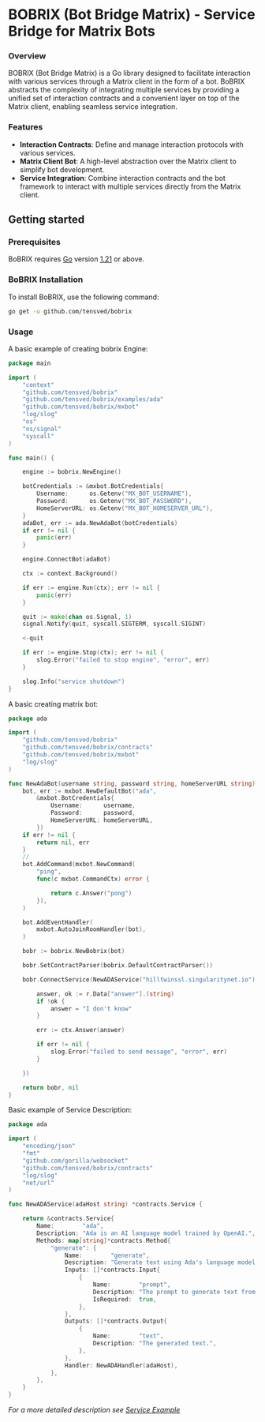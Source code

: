 # BOBRIX (Bot Bridge Matrix) -  Service Bridge for Matrix Bots

### Overview

BOBRIX (Bot Bridge Matrix) is a Go library designed to facilitate interaction
with various services through a Matrix client in the form of a bot. BoBRIX abstracts the complexity of integrating
multiple services by providing a unified set of interaction contracts and a convenient layer
on top of the Matrix client, enabling seamless service integration.

### Features
- **Interaction Contracts**: Define and manage interaction protocols with various services.
- **Matrix Client Bot**: A high-level abstraction over the Matrix client to simplify bot development.
- **Service Integration**: Combine interaction contracts and the bot framework to interact with multiple
services directly from the Matrix client.

## Getting started

### Prerequisites

BoBRIX requires [Go](https://go.dev/) version [1.21](https://go.dev/doc/devel/release#go1.21.0) or above.

### BoBRIX Installation

To install BoBRIX, use the following command:
```sh
go get -u github.com/tensved/bobrix
```


### Usage

A basic example of creating bobrix Engine:
```go
package main

import (
	"context"
	"github.com/tensved/bobrix"
	"github.com/tensved/bobrix/examples/ada"
	"github.com/tensved/bobrix/mxbot"
	"log/slog"
	"os"
	"os/signal"
	"syscall"
)

func main() {

	engine := bobrix.NewEngine()

	botCredentials := &mxbot.BotCredentials{
		Username:      os.Getenv("MX_BOT_USERNAME"),
		Password:      os.Getenv("MX_BOT_PASSWORD"),
		HomeServerURL: os.Getenv("MX_BOT_HOMESERVER_URL"),
	}
	adaBot, err := ada.NewAdaBot(botCredentials)
	if err != nil {
		panic(err)
	}

	engine.ConnectBot(adaBot)

	ctx := context.Background()

	if err := engine.Run(ctx); err != nil {
		panic(err)
	}

	quit := make(chan os.Signal, 1)
	signal.Notify(quit, syscall.SIGTERM, syscall.SIGINT)

	<-quit

	if err := engine.Stop(ctx); err != nil {
		slog.Error("failed to stop engine", "error", err)
	}

	slog.Info("service shutdown")
}
```

A basic creating matrix bot:

```go
package ada

import (
	"github.com/tensved/bobrix"
	"github.com/tensved/bobrix/contracts"
	"github.com/tensved/bobrix/mxbot"
	"log/slog"
)

func NewAdaBot(username string, password string, homeServerURL string) (*bobrix.Bobrix, error) {
	bot, err := mxbot.NewDefaultBot("ada",
		&mxbot.BotCredentials{
			Username:      username,
			Password:      password,
			HomeServerURL: homeServerURL,
		})
	if err != nil {
		return nil, err
	}
	//
	bot.AddCommand(mxbot.NewCommand(
		"ping",
		func(c mxbot.CommandCtx) error {

			return c.Answer("pong")
		}),
	)

	bot.AddEventHandler(
		mxbot.AutoJoinRoomHandler(bot),
	)

	bobr := bobrix.NewBobrix(bot)

	bobr.SetContractParser(bobrix.DefaultContractParser())

	bobr.ConnectService(NewADAService("hilltwinssl.singularitynet.io"), func(ctx mxbot.Ctx, r *contracts.MethodResponse) {

		answer, ok := r.Data["answer"].(string)
		if !ok {
			answer = "I don't know"
		}

		err := ctx.Answer(answer)

		if err != nil {
			slog.Error("failed to send message", "error", err)
		}

	})

	return bobr, nil
}

```

Basic example of Service Description:

```go
package ada

import (
	"encoding/json"
	"fmt"
	"github.com/gorilla/websocket"
	"github.com/tensved/bobrix/contracts"
	"log/slog"
	"net/url"
)

func NewADAService(adaHost string) *contracts.Service {

	return &contracts.Service{
		Name:        "ada",
		Description: "Ada is an AI language model trained by OpenAI.",
		Methods: map[string]*contracts.Method{
			"generate": {
				Name:        "generate",
				Description: "Generate text using Ada's language model.",
				Inputs: []*contracts.Input{
					{
						Name:        "prompt",
						Description: "The prompt to generate text from.",
						IsRequired:  true,
					},
				},
				Outputs: []*contracts.Output{
					{
						Name:        "text",
						Description: "The generated text.",
					},
				},
				Handler: NewADAHandler(adaHost),
			},
		},
	}
}

```
*For a more detailed description see [Service Example](examples/ada/service.go)*

